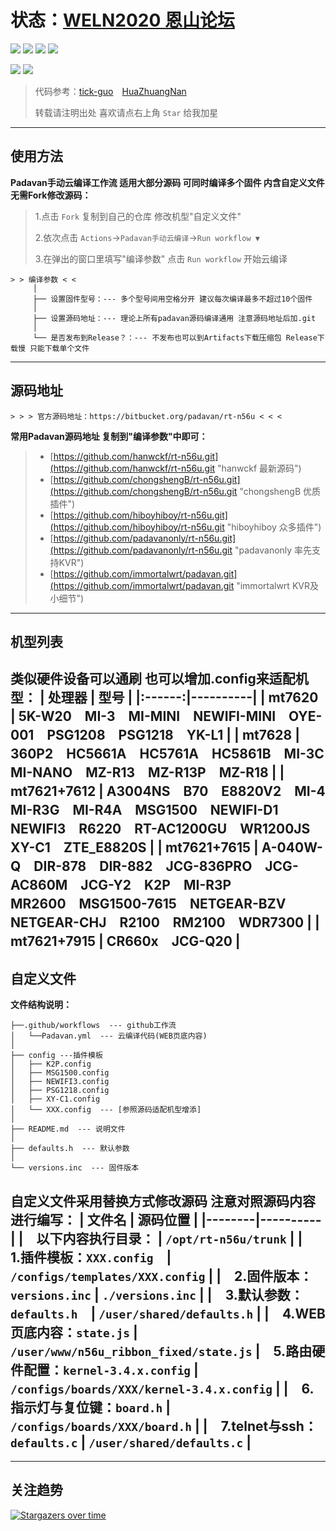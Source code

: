 # 状态：[WELN2020 恩山论坛](https://www.right.com.cn/forum/thread-6896728-1-1.html "PadavanKVR_K2P 精简版 支持KVR")
[![](https://img.shields.io/github/downloads/weln2020/manual-action-padavan/total?label=下载量)](https://github.com/weln2020)
[![](https://img.shields.io/github/stars/weln2020/manual-action-padavan?label=加星量)](https://github.com/weln2020?tab=stars)
[![](https://img.shields.io/github/repo-size/weln2020/manual-action-padavan?label=库大小)](https://github.com/weln2020/manual-action-padavan)
[![](https://img.shields.io/github/last-commit/weln2020/manual-action-padavan?label=源码更新)](https://github.com/weln2020/manual-action-padavan/blob/main/.github/workflows/Padavan.yml)

[![](https://github.com/weln2020/manual-action-padavan/actions/workflows/Padavan.yml/badge.svg)](https://github.com/weln2020/manual-action-padavan/actions/workflows/Padavan.yml)
[![](https://img.shields.io/github/v/release/weln2020/manual-action-padavan?label=编译日期)](https://github.com/weln2020/manual-action-padavan/releases)
>代码参考：[tick-guo](https://github.com/tick-guo/router-rom "60%")　[HuaZhuangNan](https://github.com/HuaZhuangNan/actions-build-padavan-openwrt "40%")
>
>转载请注明出处 喜欢请点右上角 `Star` 给我加星
---
## 使用方法
**Padavan手动云编译工作流 适用大部分源码 可同时编译多个固件 内含自定义文件 无需Fork修改源码：**
>1.点击 `Fork` 复制到自己的仓库 修改机型"自定义文件"
>
>2.依次点击 `Actions`→`Padavan手动云编译`→`Run workflow ▼`
>
>3.在弹出的窗口里填写"编译参数" 点击 `Run workflow` 开始云编译
```
> > 编译参数 < <
     │
     ├── 设置固件型号：--- 多个型号间用空格分开 建议每次编译最多不超过10个固件
     │
     ├── 设置源码地址：--- 理论上所有padavan源码编译通用 注意源码地址后加.git
     │
     └── 是否发布到Release？：--- 不发布也可以到Artifacts下载压缩包 Release下载慢 只能下载单个文件
```
---
## 源码地址
```
> > > 官方源码地址：https://bitbucket.org/padavan/rt-n56u < < <
```
**常用Padavan源码地址 复制到"编译参数"中即可：**
>- [https://github.com/hanwckf/rt-n56u.git](https://github.com/hanwckf/rt-n56u.git "hanwckf 最新源码")
>- [https://github.com/chongshengB/rt-n56u.git](https://github.com/chongshengB/rt-n56u.git "chongshengB 优质插件")
>- [https://github.com/hiboyhiboy/rt-n56u.git](https://github.com/hiboyhiboy/rt-n56u.git "hiboyhiboy 众多插件")
>- [https://github.com/padavanonly/rt-n56u.git](https://github.com/padavanonly/rt-n56u.git "padavanonly 率先支持KVR")
>- [https://github.com/immortalwrt/padavan.git](https://github.com/immortalwrt/padavan.git "immortalwrt KVR及小细节")
---
## 机型列表
**类似硬件设备可以通刷 也可以增加.config来适配机型：**
| 处理器 | 型号 |
|:------:|----------|
| **mt7620** | 5K-W20　MI-3　MI-MINI　NEWIFI-MINI　OYE-001　PSG1208　PSG1218　YK-L1 |
| **mt7628** | 360P2　HC5661A　HC5761A　HC5861B　MI-3C　MI-NANO　MZ-R13　MZ-R13P　MZ-R18 |
| **mt7621+7612** | A3004NS　B70　E8820V2　MI-4　MI-R3G　MI-R4A　MSG1500　NEWIFI-D1 <br> NEWIFI3　R6220　RT-AC1200GU　WR1200JS　XY-C1　ZTE_E8820S |
| **mt7621+7615** | A-040W-Q　DIR-878　DIR-882　JCG-836PRO　JCG-AC860M　JCG-Y2　K2P　MI-R3P <br> MR2600　MSG1500-7615　NETGEAR-BZV　NETGEAR-CHJ　R2100　RM2100　WDR7300 |
| **mt7621+7915** | CR660x　JCG-Q20 |
---
## 自定义文件
**文件结构说明：**
```
├──.github/workflows  --- github工作流
│   └──Padavan.yml  --- 云编译代码(WEB页底内容)
│
├── config ---插件模板
│   ├── K2P.config
│   ├── MSG1500.config
│   ├── NEWIFI3.config
│   ├── PSG1218.config
│   ├── XY-C1.config
│   └── XXX.config  --- [参照源码适配机型增添]
│
├── README.md  --- 说明文件
│
├── defaults.h  --- 默认参数
│
└── versions.inc  --- 固件版本
```
**自定义文件采用替换方式修改源码 注意对照源码内容进行编写：**
| 文件名 | 源码位置 |
|--------|----------|
|　**以下内容执行目录：** | `/opt/rt-n56u/trunk` |
|　**1.插件模板：**`XXX.config`　| `/configs/templates/XXX.config` |
|　**2.固件版本：**`versions.inc` | `./versions.inc` |
|　**3.默认参数：**`defaults.h`　| `/user/shared/defaults.h` |
|　**4.WEB页底内容：**`state.js` | `/user/www/n56u_ribbon_fixed/state.js` 
|　**5.路由硬件配置：**`kernel-3.4.x.config` | `/configs/boards/XXX/kernel-3.4.x.config` |
|　**6.指示灯与复位键：**`board.h` | `/configs/boards/XXX/board.h` |
|　**7.telnet与ssh：**`defaults.c` | `/user/shared/defaults.c` |
---
---
## 关注趋势
[![Stargazers over time](https://starchart.cc/weln2020/manual-action-padavan.svg)](https://github.com/weln2020?tab=repositories "始于2021年12月")
